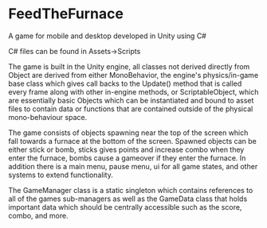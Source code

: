 # FeedTheFurnace
A game for mobile and desktop developed in Unity using C#


C# files can be found in Assets->Scripts

The game is built in the Unity engine, all classes not derived directly from Object are derived from either MonoBehavior,
the engine's physics/in-game base class which gives call backs to the Update() method that is called every frame along with other in-engine
methods, or ScriptableObject, which are essentially basic Objects which can be instantiated and bound to asset files to contain data or 
functions that are contained outside of the physical mono-behaviour space. 

The game consists of objects spawning near the top of the screen which fall towards a furnace at the bottom of the screen. Spawned objects 
can be either stick or bomb, sticks gives points and increase combo when they enter the furnace, bombs cause a gameover if they enter the 
furnace. In addition there is a main menu, pause menu, ui for all game states, and other systems to extend functionality. 

The GameManager class is a static singleton which contains references to all of the games sub-managers as well as the GameData class 
that holds important data which should be centrally accessible such as the score, combo, and more.

